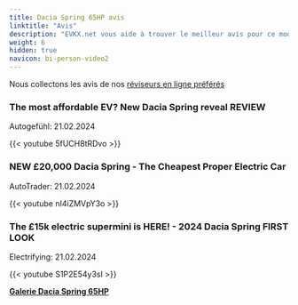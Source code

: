 ```yaml
---
title: Dacia Spring 65HP avis
linktitle: "Avis"
description: "EVKX.net vous aide à trouver le meilleur avis pour ce modèle."
weight: 6
hidden: true
navicon: bi-person-video2
---
```

Nous collectons les avis de nos [réviseurs en ligne préférés](../../../../../guides/evreviewers/)

<div class="container text-center shadow p-2 pe-4 mb-5 bg-body-tertiary rounded border">
<h3>The most affordable EV? New Dacia Spring reveal REVIEW</h3>
<p>Autogefühl: 21.02.2024</p>

{{< youtube 5fUCH8tRDvo >}}

</div>
<div class="container text-center shadow p-2 pe-4 mb-5 bg-body-tertiary rounded border">
<h3>NEW £20,000 Dacia Spring - The Cheapest Proper Electric Car</h3>
<p>AutoTrader: 21.02.2024</p>

{{< youtube nI4iZMVpY3o >}}

</div>
<div class="container text-center shadow p-2 pe-4 mb-5 bg-body-tertiary rounded border">
<h3>The £15k electric supermini is HERE! - 2024 Dacia Spring FIRST LOOK</h3>
<p>Electrifying: 21.02.2024</p>

{{< youtube S1P2E54y3sI >}}

</div>
<div class="mt-3 mb-3">
<a href="../gallery/" class="text-decoration-none text-black">
<strong><i class="bi-arrow-left"></i>Galerie  </strong>
</a>
<a href="../" class="text-decoration-none text-black float-end">
<strong>Dacia Spring 65HP <i class="bi-arrow-right"></i></strong>
</a>
</div>
